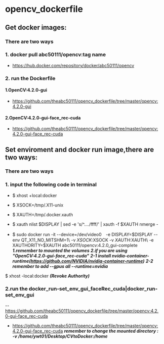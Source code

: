 # opencv_dockerfile

## Get docker images:
### **There are two ways** 
### 1. docker pull abc50111/opencv:tag name
- https://hub.docker.com/repository/docker/abc50111/opencv
### 2. run the Dockerfile
#### 1.OpenCV:4.2.0-gui
- https://github.com/theabc50111/opencv_dockerfile/tree/master/opencv:4.2.0-gui
#### 2.OpenCV:4.2.0-gui-face_rec-cuda
- https://github.com/theabc50111/opencv_dockerfile/tree/master/opencv:4.2.0-gui-face_rec-cuda
## Set enviroment and docker run image,there are two ways: 
### **There are two ways** 
### 1. input the following code in terminal
- $ xhost +local:docker

- $ XSOCK=/tmp/.X11-unix

- $ XAUTH=/tmp/.docker.xauth

- $ xauth nlist $DISPLAY | sed -e 's/^..../ffff/' | xauth -f $XAUTH nmerge -

- $ sudo docker run -it --device=/dev/video0　-e DISPLAY=$DISPLAY --env QT_X11_NO_MITSHM=1\ -v $XSOCK:$XSOCK -v $XAUTH:$XAUTH\ 
-e XAUTHORITY=$XAUTH abc50111/opencv:4.2.0_gui-complete 
***1.remember to mounted the volumes***
***2.if you are using "OpenCV:4.2.0-gui-face_rec-cuda"***
***2-1 install nvidia-container-runtime(https://github.com/NVIDIA/nvidia-container-runtime)***
***2-2 remember to add --gpus all --runtime=nvidia***

$ xhost -local:docker ***(Revoke Authority)***

### 2.run the  	docker_run-set_env_gui_faceRec_cuda|docker_run-set_env_gui
-- https://github.com/theabc50111/opencv_dockerfile/tree/master/opencv:4.2.0-gui-face_rec-cuda
- https://github.com/theabc50111/opencv_dockerfile/tree/master/opencv:4.2.0-gui-face_rec-cuda
***remember to change the mounted directory : -v /home/ywt01/Desktop/CVtoDocker:/home***

